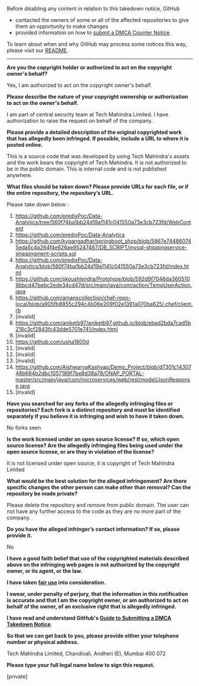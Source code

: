 Before disabling any content in relation to this takedown notice, GitHub
- contacted the owners of some or all of the affected repositories to give them an opportunity to make changes
- provided information on how to [submit a DMCA Counter Notice](https://docs.github.com/en/articles/guide-to-submitting-a-dmca-counter-notice).

To learn about when and why GitHub may process some notices this way, please visit our [README](https://github.com/github/dmca/blob/master/README.md).

---

**Are you the copyright holder or authorized to act on the copyright owner's behalf?**

Yes, I am authorized to act on the copyright owner's behalf.

**Please describe the nature of your copyright ownership or authorization to act on the owner's behalf.**

I am part of central security team at Tech Mahindra Limited. I have authorization to raise the request on behalf of the company.

**Please provide a detailed description of the original copyrighted work that has allegedly been infringed. If possible, include a URL to where it is posted online.**

This is a source code that was developed by using Tech Mahindra's assets and the work bears the copyright of Tech Mahindra. It is not authorized to be in the public domain. This is internal code and is not published anywhere.

**What files should be taken down? Please provide URLs for each file, or if the entire repository, the repository’s URL.**

Please take down below :

1.  https://github.com/predixPoc/Data-Analytics/tree/560f74ba1bb24d19a1141c041550a73e3cb723fd/WebContent  
2.  https://github.com/predixPoc/Data-Analytics  
3.  https://github.com/kvgangadhar/springboot_shop/blob/5867e744860745eda5c4a264f4e626ae95247487/DB_SCRIPT/mysql-shippingservice-shippingment-scripts.sql  
4.  https://github.com/predixPoc/Data-Analytics/blob/560f74ba1bb24d19a1141c041550a73e3cb723fd/index.html  
5.  https://github.com/skoushlendra/Prototype/blob/592d9f7046da3605109bbcd47bebc2ede34cd47d/src/main/java/com/action/TempUserAction.java  
6.  https://github.com/amanscollection/chef-repo-local/blob/a905fb8855c294c4b06e209f02e1391a070ba625/.chef/client.rb  
7.  [invalid]  
8.  https://github.com/aniketb97/aniketb97.github.io/blob/ebad2bda7cad5b218c3cf2843fc43dde5701e741/index.html  
9.  [invalid]  
10.  https://github.com/usha1800d  
11.  [invalid]  
12.  [invalid]  
13.  [invalid]  
14.  https://github.com/AishwaryaKashyap/Demo_Project/blob/d7301c1430748b684b2dbc1057189f7be8d38a78/ONAP_PORTAL-master/src/main/java/com/microservices/web/rest/model/JsonResponse.java  
15.  [invalid]

**Have you searched for any forks of the allegedly infringing files or repositories? Each fork is a distinct repository and must be identified separately if you believe it is infringing and wish to have it taken down.**

No forks seen

**Is the work licensed under an open source license? If so, which open source license? Are the allegedly infringing files being used under the open source license, or are they in violation of the license?**

It is not licensed under open source, it is copyright of Tech Mahindra Limited

**What would be the best solution for the alleged infringement? Are there specific changes the other person can make other than removal? Can the repository be made private?**

Please delete the repository and remove from public domain. The user can not have any further access to the code as they are no more part of the company.

**Do you have the alleged infringer’s contact information? If so, please provide it.**

No

**I have a good faith belief that use of the copyrighted materials described above on the infringing web pages is not authorized by the copyright owner, or its agent, or the law.**

**I have taken <a href="https://www.lumendatabase.org/topics/22">fair use</a> into consideration.**

**I swear, under penalty of perjury, that the information in this notification is accurate and that I am the copyright owner, or am authorized to act on behalf of the owner, of an exclusive right that is allegedly infringed.**

**I have read and understand GitHub's <a href="https://docs.github.com/articles/guide-to-submitting-a-dmca-takedown-notice/">Guide to Submitting a DMCA Takedown Notice</a>.**

**So that we can get back to you, please provide either your telephone number or physical address.**

Tech Mahindra Limited, Chandivali, Andheri (E), Mumbai 400 072

**Please type your full legal name below to sign this request.**

[private]
